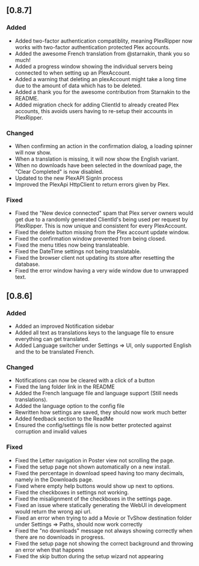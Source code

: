 ## [0.8.7]

### Added

- Added two-factor authentication compatiblity, meaning PlexRipper now works with two-factor authentication protected Plex accounts.
- Added the awesome French translation from @starnakin, thank you so much!
- Added a progress window showing the individual servers being connected to when setting up an PlexAccount.
- Added a warning that deleting an plexAccount might take a long time due to the amount of data which has to be deleted.
- Added a thank you for the awesome contribution from Starnakin to the README.
- Added migration check for adding ClientId to already created Plex accounts, this avoids users having to re-setup their accounts in PlexRipper.

### Changed

- When confirming an action in the confirmation dialog, a loading spinner will now show.
- When a translation is missing, it will now show the English variant.
- When no downloads have been selected in the download page, the "Clear Completed" is now disabled.
- Updated to the new PlexAPI SignIn process
- Improved the PlexApi HttpClient to return errors given by Plex.

### Fixed

- Fixed the "New device connected" spam that Plex server owners would get due to a randomly generated ClientId's being used per request by PlexRipper. This is now unique and consistent for every PlexAccount.
- Fixed the delete button missing from the Plex account update window.
- Fixed the confirmation window prevented from being closed.
- Fixed the menu titles now being translateable.
- Fixed the DateTime settings not being translatable.
- Fixed the browser client not updating its store after resetting the database.
- Fixed the error window having a very wide window due to unwrapped text.

## [0.8.6]

### Added

- Added an improved Notification sidebar
- Added all text as translations keys to the language file to ensure everything can get translated.
- Added Language switcher under Settings => UI, only supported English and the to be translated French.
  
### Changed

- Notifications can now be cleared with a click of a button
- Fixed the lang folder link in the README
- Added the French language file and language support (Still needs translations).
- Added the language option to the config file
- Rewritten how settings are saved, they should now work much better
- Added feedback section to the ReadMe
- Ensured the config/settings file is now better protected against corruption and invalid values

### Fixed

- Fixed the Letter navigation in Poster view not scrolling the page.
- Fixed the setup page not shown automatically on a new install.
- Fixed the percentage in download speed having too many decimals, namely in the Downloads page.
- Fixed where empty help buttons would show up next to options.
- Fixed the checkboxes in settings not working.
- Fixed the misalignment of the checkboxes in the settings page.
- Fixed an issue where statically generating the WebUI in development would return the wrong api url.
- Fixed an error when trying to add a Movie or TvShow destination folder under Settings => Paths, should now work correctly
- Fixed the "no downloads" message not always showing correctly when there are no downloads in progress.
- Fixed the setup page not showing the correct background and throwing an error when that happens
- Fixed the skip button during the setup wizard not appearing